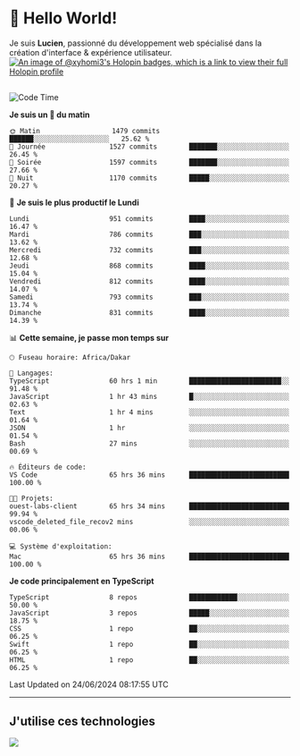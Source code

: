 # 👋 Hello World!

Je suis **Lucien**, passionné du développement web spécialisé dans la création d'interface & expérience utilisateur.
[![An image of @xyhomi3's Holopin badges, which is a link to view their full Holopin profile](https://holopin.me/xyhomi3)](https://holopin.io/@xyhomi3)

##

<!--START_SECTION:waka-->
![Code Time](http://img.shields.io/badge/Code%20Time-1%2C436%20hrs%2032%20mins-blue)

**Je suis un 🐤 du matin** 

```text
🌞 Matin                  1479 commits        ██████░░░░░░░░░░░░░░░░░░░   25.62 % 
🌆 Journée                1527 commits        ███████░░░░░░░░░░░░░░░░░░   26.45 % 
🌃 Soirée                 1597 commits        ███████░░░░░░░░░░░░░░░░░░   27.66 % 
🌙 Nuit                   1170 commits        █████░░░░░░░░░░░░░░░░░░░░   20.27 % 
```
📅 **Je suis le plus productif le Lundi** 

```text
Lundi                    951 commits         ████░░░░░░░░░░░░░░░░░░░░░   16.47 % 
Mardi                    786 commits         ███░░░░░░░░░░░░░░░░░░░░░░   13.62 % 
Mercredi                 732 commits         ███░░░░░░░░░░░░░░░░░░░░░░   12.68 % 
Jeudi                    868 commits         ████░░░░░░░░░░░░░░░░░░░░░   15.04 % 
Vendredi                 812 commits         ████░░░░░░░░░░░░░░░░░░░░░   14.07 % 
Samedi                   793 commits         ███░░░░░░░░░░░░░░░░░░░░░░   13.74 % 
Dimanche                 831 commits         ████░░░░░░░░░░░░░░░░░░░░░   14.39 % 
```


📊 **Cette semaine, je passe mon temps sur** 

```text
🕑︎ Fuseau horaire: Africa/Dakar

💬 Langages: 
TypeScript               60 hrs 1 min        ███████████████████████░░   91.48 % 
JavaScript               1 hr 43 mins        █░░░░░░░░░░░░░░░░░░░░░░░░   02.63 % 
Text                     1 hr 4 mins         ░░░░░░░░░░░░░░░░░░░░░░░░░   01.64 % 
JSON                     1 hr                ░░░░░░░░░░░░░░░░░░░░░░░░░   01.54 % 
Bash                     27 mins             ░░░░░░░░░░░░░░░░░░░░░░░░░   00.69 % 

🔥 Éditeurs de code: 
VS Code                  65 hrs 36 mins      █████████████████████████   100.00 % 

🐱‍💻 Projets: 
ouest-labs-client        65 hrs 34 mins      █████████████████████████   99.94 % 
vscode_deleted_file_recov2 mins              ░░░░░░░░░░░░░░░░░░░░░░░░░   00.06 % 

💻 Système d'exploitation: 
Mac                      65 hrs 36 mins      █████████████████████████   100.00 % 
```

**Je code principalement en TypeScript** 

```text
TypeScript               8 repos             ████████████░░░░░░░░░░░░░   50.00 % 
JavaScript               3 repos             █████░░░░░░░░░░░░░░░░░░░░   18.75 % 
CSS                      1 repo              ██░░░░░░░░░░░░░░░░░░░░░░░   06.25 % 
Swift                    1 repo              ██░░░░░░░░░░░░░░░░░░░░░░░   06.25 % 
HTML                     1 repo              ██░░░░░░░░░░░░░░░░░░░░░░░   06.25 % 
```




 Last Updated on 24/06/2024 08:17:55 UTC
<!--END_SECTION:waka-->
---

## J'utilise ces technologies

<p align="left">
  <a href="https://skillicons.dev">
    <img src="https://skillicons.dev/icons?i=ts,js,md,scss,tailwind,react,docker,express,astro,vite,nextjs,vercel,figma,ableton" />
  </a>
</p>

